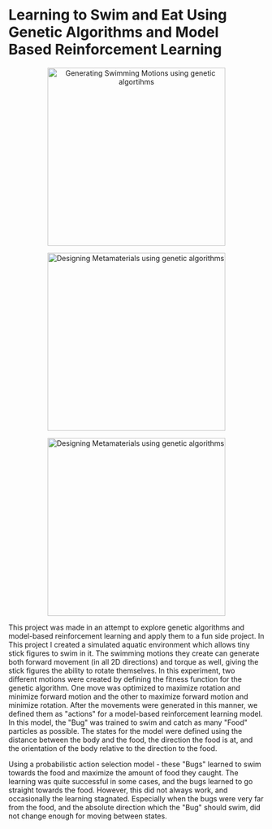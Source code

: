 # Learning to Swim and Eat Using Genetic Algorithms and Model Based Reinforcement Learning




<p align="center">
    <img src=https://github.com/BjBodner/Portfolio/blob/master/Machine_Learning_and_Optimization_Projects/Learning_to_Swim_and_Eat_Using_GA_and_Model_Based_RL/Learning_To_Swim_And_Eat_Snippet1.gif width="350" title="Generating Swimming Motions using genetic algortihms">
    
<p align="center">     
  <img src=https://github.com/BjBodner/Portfolio/blob/master/Machine_Learning_and_Optimization_Projects/Learning_to_Swim_and_Eat_Using_GA_and_Model_Based_RL/Learning_To_Swim_And_Eat_Snippet2.gif width="350" title="Designing Metamaterials using genetic algorithms">
</p>
   
<p align="center">   
   <img src=https://github.com/BjBodner/Portfolio/blob/master/Machine_Learning_and_Optimization_Projects/Learning_to_Swim_and_Eat_Using_GA_and_Model_Based_RL/Learning_To_Swim_And_Eat_Snippet3.gif width="350" title="Designing Metamaterials using genetic algorithms">
</p>
     
   
This project was made in an attempt to explore genetic algorithms and model-based reinforcement learning and apply them to a fun side project. 
In This project I created a simulated aquatic environment which allows tiny stick figures to swim in it. The swimming motions they create can generate both forward movement (in all 2D directions) and torque as well, giving the stick figures the ability to rotate themselves. 
In this experiment, two different motions were created by defining the fitness function for the genetic algorithm. One move was optimized to maximize rotation and minimize forward motion and the other to maximize forward motion and minimize rotation.
After the movements were generated in this manner, we defined them as "actions" for a model-based reinforcement learning model. In this model, the "Bug" was trained to swim and catch as many "Food" particles as possible.
The states for the model were defined using the distance between the body and the food,
the direction the food is at, and the orientation of the body relative to the direction to the food.

Using a probabilistic action selection model - these "Bugs" learned to swim towards the food and maximize the amount of food they caught. The learning was quite successful in some cases, 
and the bugs learned to go straight towards the food. However, this did not always work, and occasionally the learning stagnated. Especially when the bugs were very far from the food, and the absolute direction which the "Bug" should swim, did not change enough for moving between states.

